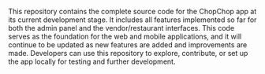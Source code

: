 This repository contains the complete source code for the ChopChop app at its current development stage.
It includes all features implemented so far for both the admin panel and the vendor/restaurant interfaces.
This code serves as the foundation for the web and mobile applications, and it will continue to be updated as new features are added and improvements are made.
Developers can use this repository to explore, contribute, or set up the app locally for testing and further development.
